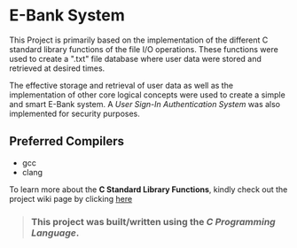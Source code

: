 # E-Bank System

This Project is primarily based on the implementation of the different C standard library functions of the file I/O operations. These functions were used to create a ".txt" file database where user data were stored and retrieved at desired times. 

The effective storage and retrieval of user data as well as the implementation of other core logical concepts were used to create a simple and smart E-Bank system. A _User Sign-In Authentication System_ was also implemented for security purposes.

## Preferred Compilers

* gcc
* clang

To learn more about the **C Standard Library Functions**, kindly check out the project wiki page by clicking [here](https://github.com/chibuike-vm/c_user_signin_authenticator/wiki "Project Wiki")

>### This project was built/written using the _C Programming Language_.  

